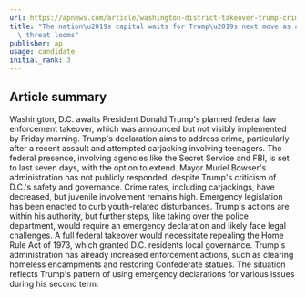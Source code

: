 ```yaml
---
url: https://apnews.com/article/washington-district-takeover-trump-crime-d0ebfa76584753635327d792f6c0b8fc
title: "The nation\u2019s capital waits for Trump\u2019s next move as a federal takeover\
  \ threat looms"
publisher: ap
usage: candidate
initial_rank: 3
---
```

## Article summary
Washington, D.C. awaits President Donald Trump's planned federal law enforcement takeover, which was announced but not visibly implemented by Friday morning. Trump's declaration aims to address crime, particularly after a recent assault and attempted carjacking involving teenagers. The federal presence, involving agencies like the Secret Service and FBI, is set to last seven days, with the option to extend. Mayor Muriel Bowser's administration has not publicly responded, despite Trump's criticism of D.C.'s safety and governance. Crime rates, including carjackings, have decreased, but juvenile involvement remains high. Emergency legislation has been enacted to curb youth-related disturbances. Trump's actions are within his authority, but further steps, like taking over the police department, would require an emergency declaration and likely face legal challenges. A full federal takeover would necessitate repealing the Home Rule Act of 1973, which granted D.C. residents local governance. Trump's administration has already increased enforcement actions, such as clearing homeless encampments and restoring Confederate statues. The situation reflects Trump's pattern of using emergency declarations for various issues during his second term.
